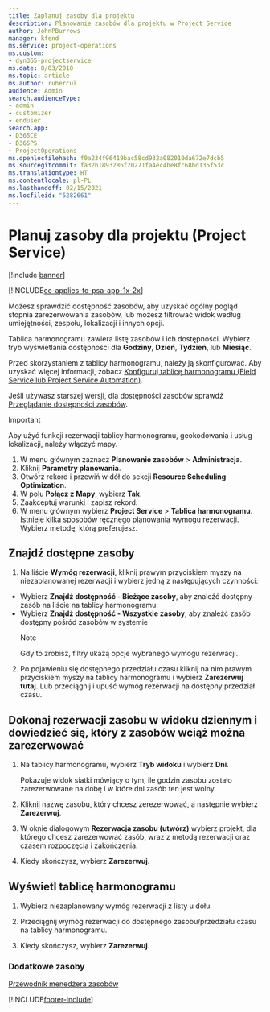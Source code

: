 ```yaml
---
title: Zaplanuj zasoby dla projektu
description: Planowanie zasobów dla projektu w Project Service
author: JohnPBurrows
manager: kfend
ms.service: project-operations
ms.custom:
- dyn365-projectservice
ms.date: 8/03/2018
ms.topic: article
ms.author: ruhercul
audience: Admin
search.audienceType:
- admin
- customizer
- enduser
search.app:
- D365CE
- D365PS
- ProjectOperations
ms.openlocfilehash: f0a234f96419bac58cd932a082010da672e7dcb5
ms.sourcegitcommit: fa32b1893286f20271fa4ec4be8fc68bd135f53c
ms.translationtype: HT
ms.contentlocale: pl-PL
ms.lasthandoff: 02/15/2021
ms.locfileid: "5282661"
---
```

# <a name="schedule-resources-for-a-project-project-service"></a>Planuj zasoby dla projektu (Project Service)

[!include [banner](../includes/psa-now-project-operations.md)]

[!INCLUDE[cc-applies-to-psa-app-1x-2x](../includes/cc-applies-to-psa-app-1x-2x.md)]

Możesz sprawdzić dostępność zasobów, aby uzyskać ogólny pogląd stopnia zarezerwowania zasobów, lub możesz filtrować widok według umiejętności, zespołu, lokalizacji i innych opcji.  
  
Tablica harmonogramu zawiera listę zasobów i ich dostępności. Wybierz tryb wyświetlania dostępności dla **Godziny**, **Dzień**, **Tydzień**, lub **Miesiąc**.  
  
Przed skorzystaniem z tablicy harmonogramu, należy ją skonfigurować. Aby uzyskać więcej informacji, zobacz [Konfiguruj tablicę harmonogramu (Field Service lub Project Service Automation)](https://docs.microsoft.com/dynamics365/field-service/configure-schedule-board).
  
Jeśli używasz starszej wersji, dla dostępności zasobów sprawdź [Przeglądanie dostępności zasobów](../psa/view-resource-availability.md).  

> [!IMPORTANT]
>  Aby użyć funkcji rezerwacji tablicy harmonogramu, geokodowania i usług lokalizacji, należy włączyć mapy.  
> 
> 1. W menu głównym zaznacz **Planowanie zasobów** > **Administracja**.  
> 2. Kliknij **Parametry planowania**.  
> 3. Otwórz rekord i przewiń w dół do sekcji **Resource Scheduling Optimization**.  
> 4. W polu **Połącz z Mapy**, wybierz **Tak**.  
> 5. Zaakceptuj warunki i zapisz rekord.  
> 6. W menu głównym wybierz **Project Service** > **Tablica harmonogramu**. Istnieje kilka sposobów ręcznego planowania wymogu rezerwacji. Wybierz metodę, którą preferujesz.
  
## <a name="find-available-resources"></a>Znajdź dostępne zasoby

1.  Na liście **Wymóg rezerwacji**, kliknij prawym przyciskiem myszy na niezaplanowanej rezerwacji i wybierz jedną z następujących czynności:  
  
- Wybierz **Znajdź dostępność - Bieżące zasoby**, aby znaleźć dostępny zasób na liście na tablicy harmonogramu.  
- Wybierz **Znajdź dostępność - Wszystkie zasoby**, aby znaleźć zasób dostępny pośród zasobów w systemie  
   > [!NOTE]
   >  Gdy to zrobisz, filtry ukażą opcje wybranego wymogu rezerwacji.  
  
2. Po pojawieniu się dostępnego przedziału czasu kliknij na nim prawym przyciskiem myszy na tablicy harmonogramu i wybierz **Zarezerwuj tutaj**. Lub przeciągnij i upuść wymóg rezerwacji na dostępny przedział czasu.  
  

## <a name="book-a-resource-using-the-daily-view-and-find-whos-under-booked"></a>Dokonaj rezerwacji zasobu w widoku dziennym i dowiedzieć się, który z zasobów wciąż można zarezerwować
  
1.  Na tablicy harmonogramu, wybierz **Tryb widoku** i wybierz **Dni**.  
  
    Pokazuje widok siatki mówiący o tym, ile godzin zasobu zostało zarezerwowane na dobę i w które dni zasób ten jest wolny.  
  
2.  Kliknij nazwę zasobu, który chcesz zerezerwować, a następnie wybierz **Zarezerwuj**.  
  
3.  W oknie dialogowym **Rezerwacja zasobu (utwórz)** wybierz projekt, dla którego chcesz zarezerwować zasób, wraz z metodą rezerwacji oraz czasem rozpoczęcia i zakończenia.  
  
4.  Kiedy skończysz, wybierz **Zarezerwuj**.  
  
## <a name="view-to-the-schedule-board"></a>Wyświetl tablicę harmonogramu
  
1.  Wybierz niezaplanowany wymóg rezerwacji z listy u dołu.  
  
2.  Przeciągnij wymóg rezerwacji do dostępnego zasobu/przedziału czasu na tablicy harmonogramu.  
  
3.  Kiedy skończysz, wybierz **Zarezerwuj**.  
  
### <a name="additional-resources"></a>Dodatkowe zasoby  
 [Przewodnik menedżera zasobów](../psa/resource-manager-guide.md)


[!INCLUDE[footer-include](../includes/footer-banner.md)]